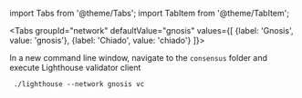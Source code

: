 import Tabs from '@theme/Tabs';
import TabItem from '@theme/TabItem';

<Tabs groupId="network" defaultValue="gnosis" values={[
    {label: 'Gnosis', value: 'gnosis'},
    {label: 'Chiado', value: 'chiado'}
]}>
    <TabItem value="gnosis">
        <div>
            <p>In a new command line window, navigate to the <code>consensus</code> folder and execute Lighthouse validator client</p>
            <pre><code> ./lighthouse --network gnosis vc</code></pre>
        </div>
    </TabItem>
    <TabItem value="chiado">
        <div data-comment="TODO: document chiado validation process"></div>
    </TabItem>
</Tabs>
